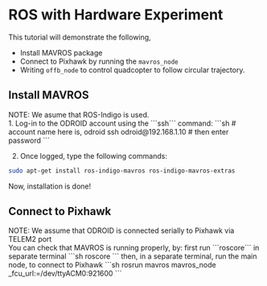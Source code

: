 # ROS with Hardware Experiment

This tutorial will demonstrate the following,
* Install MAVROS package
* Connect to Pixhawk by running the ```mavros_node```
* Writing ```offb_node``` to control quadcopter to follow circular trajectory.

## Install MAVROS
<div class="info">
NOTE: We asume that ROS-Indigo is used.
</div>
1. Log-in to the ODROID account using the ```ssh``` command:
```sh
# account name here is, odroid
ssh odroid@192.168.1.10
# then enter password
```

2. Once logged, type the following commands:
```sh
sudo apt-get install ros-indigo-mavros ros-indigo-mavros-extras
```
Now, installation is done!

## Connect to Pixhawk
<div class="info">
NOTE: We assume that ODROID is connected serially to Pixhawk via TELEM2 port
</div>
You can check that MAVROS is running properly, by:
first run ```roscore``` in separate terminal
```sh
roscore
```
then, in a separate terminal, run the main node, to connect to Pixhawk
```sh
rosrun mavros mavros_node _fcu_url:=/dev/ttyACM0:921600
```